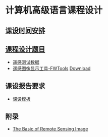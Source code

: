 # 计算机高级语言课程设计

## [课设时间安排](./CourseDesignSchedule.md)

## [课程设计题目](./CourseDesignSubject.md)
- [遥感测试数据](./Projects/RSImage/Data/)
- [遥感图像显示工具-FWTools](./RSImage/FWTools) [Download](http://home.gdal.org/fwtools/FWTools247.exe)

## 课设报告要求
- [课设模板](./Projects/RSImage//%E8%AF%BE%E7%A8%8B%E8%AE%BE%E8%AE%A1%E6%8A%A5%E5%91%8A%E6%A8%A1%E6%9D%BF.doc)

## 附录
- [The Basic of Remote Sensing Image](./Projects/RSImage/Basic_RS_Image.pdf)